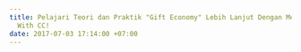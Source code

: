 ```yaml
---
title: Pelajari Teori dan Praktik "Gift Economy" Lebih Lanjut Dengan Membaca Made
  With CC!
date: 2017-07-03 17:14:00 +07:00
---
```


